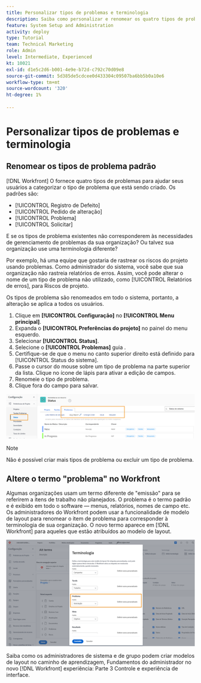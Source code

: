 ```yaml
---
title: Personalizar tipos de problemas e terminologia
description: Saiba como personalizar e renomear os quatro tipos de problemas padrão para atender às necessidades de sua organização.
feature: System Setup and Administration
activity: deploy
type: Tutorial
team: Technical Marketing
role: Admin
level: Intermediate, Experienced
kt: 10021
exl-id: d1e5c2d6-b001-4e9e-b72d-c792c70d09e8
source-git-commit: 5d385de5cdcee0d433304c09507ba6bb5b0a10e6
workflow-type: tm+mt
source-wordcount: '320'
ht-degree: 1%

---
```


# Personalizar tipos de problemas e terminologia

## Renomear os tipos de problema padrão

[!DNL Workfront] O fornece quatro tipos de problemas para ajudar seus usuários a categorizar o tipo de problema que está sendo criado. Os padrões são:

* [!UICONTROL Registro de Defeito]
* [!UICONTROL Pedido de alteração]
* [!UICONTROL Problema]
* [!UICONTROL Solicitar]

E se os tipos de problema existentes não corresponderem às necessidades de gerenciamento de problemas da sua organização? Ou talvez sua organização use uma terminologia diferente?

Por exemplo, há uma equipe que gostaria de rastrear os riscos do projeto usando problemas. Como administrador do sistema, você sabe que sua organização não rastreia relatórios de erros. Assim, você pode alterar o nome de um tipo de problema não utilizado, como [!UICONTROL Relatórios de erros], para Riscos de projeto.

Os tipos de problema são renomeados em todo o sistema, portanto, a alteração se aplica a todos os usuários.

1. Clique em **[!UICONTROL Configuração]** no **[!UICONTROL Menu principal]**.
1. Expanda o **[!UICONTROL Preferências do projeto]** no painel do menu esquerdo.
1. Selecionar **[!UICONTROL Status]**.
1. Selecione o **[!UICONTROL Problemas]** guia .
1. Certifique-se de que o menu no canto superior direito está definido para [!UICONTROL Status do sistema].
1. Passe o cursor do mouse sobre um tipo de problema na parte superior da lista. Clique no ícone de lápis para ativar a edição de campos.
1. Renomeie o tipo de problema.
1. Clique fora do campo para salvar.

![[!UICONTROL Problemas] da guia [!UICONTROL Status] em [!UICONTROL Configuração]](assets/admin-fund-issue-types.png)

>[!NOTE]
>
>Não é possível criar mais tipos de problema ou excluir um tipo de problema.

<!---
learn more URLs
Customize default issue types
--->

## Altere o termo &quot;problema&quot; no Workfront

Algumas organizações usam um termo diferente de &quot;emissão&quot; para se referirem a itens de trabalho não planejados. O problema é o termo padrão e é exibido em todo o software — menus, relatórios, nomes de campo etc.
Os administradores do Workfront podem usar a funcionalidade de modelo de layout para renomear o item de problema para corresponder à terminologia de sua organização. O novo termo aparece em [!DNL Workfront] para aqueles que estão atribuídos ao modelo de layout.

![[!UICONTROL Terminologia] janela com [!UICONTROL Problema] destacado](assets/admin-fund-issue-custom-terminology.png)

<!---
paragraph below needs a hyperlink
--->

Saiba como os administradores de sistema e de grupo podem criar modelos de layout no caminho de aprendizagem, Fundamentos do administrador no novo [!DNL Workfront] experiência: Parte 3 Controle e experiência de interface.

<!---
learn more URLs
Create and manage layout templates
--->
